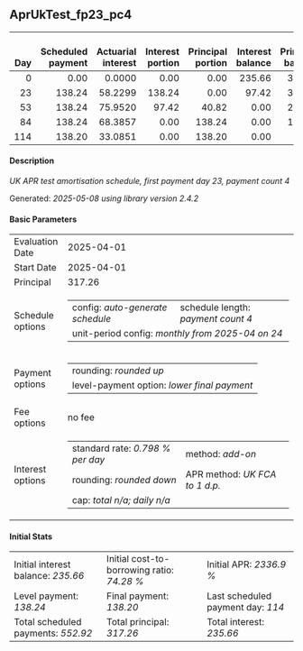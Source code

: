 <h2>AprUkTest_fp23_pc4</h2>
<table>
    <thead style="vertical-align: bottom;">
        <th style="text-align: right;">Day</th>
        <th style="text-align: right;">Scheduled payment</th>
        <th style="text-align: right;">Actuarial interest</th>
        <th style="text-align: right;">Interest portion</th>
        <th style="text-align: right;">Principal portion</th>
        <th style="text-align: right;">Interest balance</th>
        <th style="text-align: right;">Principal balance</th>
        <th style="text-align: right;">Total actuarial interest</th>
        <th style="text-align: right;">Total interest</th>
        <th style="text-align: right;">Total principal</th>
    </thead>
    <tr style="text-align: right;">
        <td class="ci00">0</td>
        <td class="ci01" style="white-space: nowrap;">0.00</td>
        <td class="ci02">0.0000</td>
        <td class="ci03">0.00</td>
        <td class="ci04">0.00</td>
        <td class="ci05">235.66</td>
        <td class="ci06">317.26</td>
        <td class="ci07">0.0000</td>
        <td class="ci08">0.00</td>
        <td class="ci09">0.00</td>
    </tr>
    <tr style="text-align: right;">
        <td class="ci00">23</td>
        <td class="ci01" style="white-space: nowrap;">138.24</td>
        <td class="ci02">58.2299</td>
        <td class="ci03">138.24</td>
        <td class="ci04">0.00</td>
        <td class="ci05">97.42</td>
        <td class="ci06">317.26</td>
        <td class="ci07">58.2299</td>
        <td class="ci08">138.24</td>
        <td class="ci09">0.00</td>
    </tr>
    <tr style="text-align: right;">
        <td class="ci00">53</td>
        <td class="ci01" style="white-space: nowrap;">138.24</td>
        <td class="ci02">75.9520</td>
        <td class="ci03">97.42</td>
        <td class="ci04">40.82</td>
        <td class="ci05">0.00</td>
        <td class="ci06">276.44</td>
        <td class="ci07">134.1819</td>
        <td class="ci08">235.66</td>
        <td class="ci09">40.82</td>
    </tr>
    <tr style="text-align: right;">
        <td class="ci00">84</td>
        <td class="ci01" style="white-space: nowrap;">138.24</td>
        <td class="ci02">68.3857</td>
        <td class="ci03">0.00</td>
        <td class="ci04">138.24</td>
        <td class="ci05">0.00</td>
        <td class="ci06">138.20</td>
        <td class="ci07">202.5677</td>
        <td class="ci08">235.66</td>
        <td class="ci09">179.06</td>
    </tr>
    <tr style="text-align: right;">
        <td class="ci00">114</td>
        <td class="ci01" style="white-space: nowrap;">138.20</td>
        <td class="ci02">33.0851</td>
        <td class="ci03">0.00</td>
        <td class="ci04">138.20</td>
        <td class="ci05">0.00</td>
        <td class="ci06">0.00</td>
        <td class="ci07">235.6528</td>
        <td class="ci08">235.66</td>
        <td class="ci09">317.26</td>
    </tr>
</table>
<h4>Description</h4>
<p><i>UK APR test amortisation schedule, first payment day 23, payment count 4</i></p>
<p>Generated: <i>2025-05-08 using library version 2.4.2</i></p>
<h4>Basic Parameters</h4>
<table>
    <tr>
        <td>Evaluation Date</td>
        <td>2025-04-01</td>
    </tr>
    <tr>
        <td>Start Date</td>
        <td>2025-04-01</td>
    </tr>
    <tr>
        <td>Principal</td>
        <td>317.26</td>
    </tr>
    <tr>
        <td>Schedule options</td>
        <td>
            <table>
                <tr>
                    <td>config: <i>auto-generate schedule</i></td>
                    <td>schedule length: <i><i>payment count</i> 4</i></td>
                </tr>
                <tr>
                    <td colspan="2" style="white-space: nowrap;">unit-period config: <i>monthly from 2025-04 on 24</i></td>
                </tr>
            </table>
        </td>
    </tr>
    <tr>
        <td>Payment options</td>
        <td>
            <table>
                <tr>
                    <td>rounding: <i>rounded up</i></td>
                </tr>
                <tr>
                    <td>level-payment option: <i>lower&nbsp;final&nbsp;payment</i></td>
                </tr>
            </table>
        </td>
    </tr>
    <tr>
        <td>Fee options</td>
        <td>no fee
        </td>
    </tr>
    <tr>
        <td>Interest options</td>
        <td>
            <table>
                <tr>
                    <td>standard rate: <i>0.798 % per day</i></td>
                    <td>method: <i>add-on</i></td>
                </tr>
                <tr>
                    <td>rounding: <i>rounded down</i></td>
                    <td>APR method: <i>UK FCA to 1 d.p.</i></td>
                </tr>
                <tr>
                    <td colspan="2">cap: <i>total <i>n/a</i>; daily <i>n/a</i></td>
                </tr>
            </table>
        </td>
    </tr>
</table>
<h4>Initial Stats</h4>
<table>
    <tr>
        <td>Initial interest balance: <i>235.66</i></td>
        <td>Initial cost-to-borrowing ratio: <i>74.28 %</i></td>
        <td>Initial APR: <i>2336.9 %</i></td>
    </tr>
    <tr>
        <td>Level payment: <i>138.24</i></td>
        <td>Final payment: <i>138.20</i></td>
        <td>Last scheduled payment day: <i>114</i></td>
    </tr>
    <tr>
        <td>Total scheduled payments: <i>552.92</i></td>
        <td>Total principal: <i>317.26</i></td>
        <td>Total interest: <i>235.66</i></td>
    </tr>
</table>